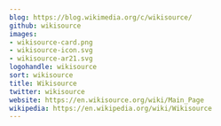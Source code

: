 ```yaml
---
blog: https://blog.wikimedia.org/c/wikisource/
github: wikisource
images:
- wikisource-card.png
- wikisource-icon.svg
- wikisource-ar21.svg
logohandle: wikisource
sort: wikisource
title: Wikisource
twitter: wikisource
website: https://en.wikisource.org/wiki/Main_Page
wikipedia: https://en.wikipedia.org/wiki/Wikisource
---
```

